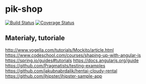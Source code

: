 # pik-shop
[![Build
Status](https://travis-ci.org/piotrrzysko/pik-shop.svg?branch=master)](https://travis-ci.org/piotrrzysko/pik-shop)
[![Coverage
Status](https://coveralls.io/repos/github/piotrrzysko/pik-shop/badge.svg?branch=master)](https://coveralls.io/github/piotrrzysko/pik-shop)

Materiały, tutoriale
-------------
http://www.vogella.com/tutorials/Mockito/article.html
https://www.codeschool.com/courses/shaping-up-with-angular-js
https://spring.io/guides#tutorials
https://docs.angularjs.org/guide
https://github.com/Pragmatists/testing-examples
https://github.com/jakubnabrdalik/hentai-cloudy-rental
https://github.com/jhipster/jhipster-sample-app
